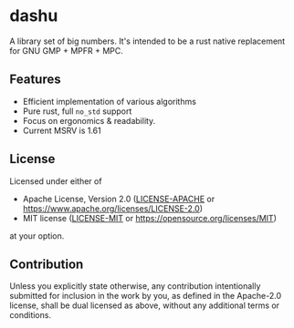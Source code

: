 # dashu

A library set of big numbers. It's intended to be a rust native replacement for GNU GMP + MPFR + MPC.

## Features

- Efficient implementation of various algorithms
- Pure rust, full `no_std` support
- Focus on ergonomics & readability.
- Current MSRV is 1.61

## License

Licensed under either of

 * Apache License, Version 2.0
   ([LICENSE-APACHE](../LICENSE-APACHE) or https://www.apache.org/licenses/LICENSE-2.0)
 * MIT license
   ([LICENSE-MIT](../LICENSE-MIT) or https://opensource.org/licenses/MIT)

at your option.

## Contribution

Unless you explicitly state otherwise, any contribution intentionally submitted
for inclusion in the work by you, as defined in the Apache-2.0 license, shall be
dual licensed as above, without any additional terms or conditions.
